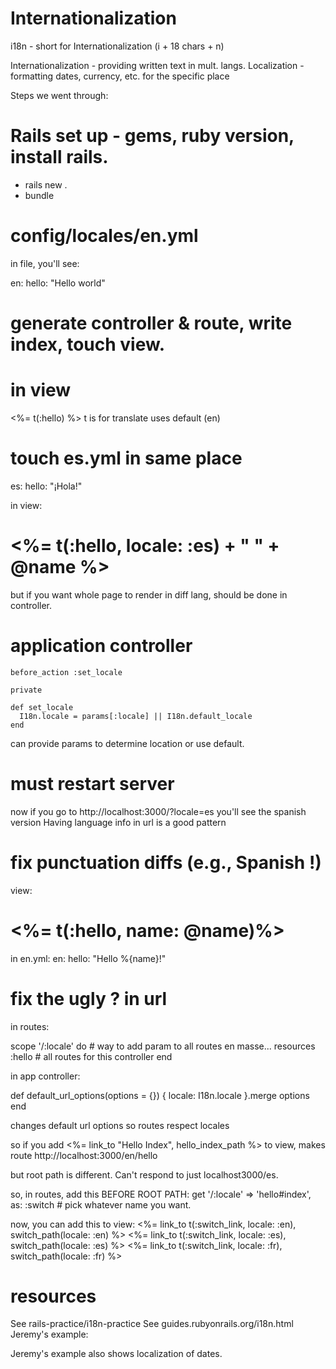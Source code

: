 # Internationalization
i18n - short for Internationalization (i + 18 chars  + n)

Internationalization - providing written text in mult. langs.
Localization - formatting dates, currency, etc. for the specific place

Steps we went through:
# Rails set up - gems, ruby version, install rails.
  - rails new .
  - bundle

# config/locales/en.yml

in file, you'll see:

en:
  hello: "Hello world"

# generate controller & route, write index, touch view.

# in view
<%= t(:hello) %>
t is for translate
uses default (en)

# touch es.yml in same place
es:
  hello: "¡Hola!"

in view:
<h1><%= t(:hello, locale: :es) + " " + @name %></h1>

but if you want whole page to render in diff lang, should be done in controller.

# application controller
```
before_action :set_locale

private

def set_locale
  I18n.locale = params[:locale] || I18n.default_locale
end
```
can provide params to determine location or use default.

# must restart server

now if you go to
http://localhost:3000/?locale=es
you'll see the spanish version
Having language info in url is a good pattern


# fix punctuation diffs (e.g., Spanish !)

view:
<h1><%= t(:hello, name: @name)%></h1>

in en.yml:
en:
  hello: "Hello %{name}!"

# fix the ugly ? in url
in routes:

scope '/:locale' do # way to add param to all routes en masse...
  resources :hello # all routes for this controller
end

in app controller:

def default_url_options(options = {})
  { locale: I18n.locale }.merge options
end

changes default url options so routes respect locales

so if you add
<%= link_to "Hello Index", hello_index_path %>
to view, makes route http://localhost:3000/en/hello

but root path is different. Can't respond to just localhost3000/es.

so, in routes, add this BEFORE ROOT PATH:
get '/:locale' => 'hello#index', as: :switch # pick whatever name you want.

now, you can add this to view:
<%= link_to t(:switch_link, locale: :en), switch_path(locale: :en) %>
<%= link_to t(:switch_link, locale: :es), switch_path(locale: :es) %>
<%= link_to t(:switch_link, locale: :fr), switch_path(locale: :fr) %>

# resources
See rails-practice/i18n-practice
See guides.rubyonrails.org/i18n.html
Jeremy's example:

Jeremy's example also shows localization of dates.
